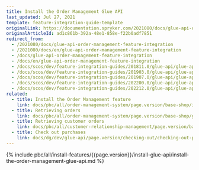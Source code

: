 ```yaml
---
title: Install the Order Management Glue API
last_updated: Jul 27, 2021
template: feature-integration-guide-template
originalLink: https://documentation.spryker.com/2021080/docs/glue-api-order-management-feature-integration
originalArticleId: ad1c861b-392a-48e1-858e-f22b0adf7851
redirect_from:
  - /2021080/docs/glue-api-order-management-feature-integration
  - /2021080/docs/en/glue-api-order-management-feature-integration
  - /docs/glue-api-order-management-feature-integration
  - /docs/en/glue-api-order-management-feature-integration
  - /docs/scos/dev/feature-integration-guides/201811.0/glue-api/glue-api-order-management-feature-integration.html
  - /docs/scos/dev/feature-integration-guides/201903.0/glue-api/glue-api-order-management-feature-integration.html
  - /docs/scos/dev/feature-integration-guides/201907.0/glue-api/glue-api-order-management-feature-integration.html
  - /docs/scos/dev/feature-integration-guides/202200.0/glue-api/glue-api-order-management-feature-integration.html
  - /docs/scos/dev/feature-integration-guides/202212.0/glue-api/glue-api-order-management-feature-integration.html
related:
  - title: Install the Order Management feature
    link: docs/pbc/all/order-management-system/page.version/base-shop/install-and-upgrade/install-features/install-the-order-management-feature.html
  - title: Retrieving orders
    link: docs/pbc/all/order-management-system/page.version/base-shop/glue-api-retrieve-orders.html
  - title: Retrieving customer orders
    link: docs/pbc/all/customer-relationship-management/page.version/base-shop/manage-using-glue-api/customers/glue-api-retrieve-customer-orders.html
  - title: Check out purchases
    link: docs/dg/dev/glue-api/page.version/checking-out/checking-out-purchases.html
---
```


{% include pbc/all/install-features/{{page.version}}/install-glue-api/install-the-order-management-glue-api.md %} <!-- To edit, see /_includes/pbc/all/install-features/202204.0/install-glue-api/install-the-order-management-glue-api.md -->
